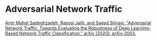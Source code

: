 # Adversarial Network Traffic

<a href="https://arxiv.org/abs/2003.01261">Amir Mahdi Sadeghzadeh, Rasool Jalili, and Saeed Shiravi. "Adversarial Network Traffic: Towards Evaluating the Robustness of Deep Learning-Based Network Traffic Classification." arXiv (2020): arXiv-2003.</a>


